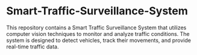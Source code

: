 # Smart-Traffic-Surveillance-System
This repository contains a Smart Traffic Surveillance System that utilizes computer vision techniques to monitor and analyze traffic conditions. The system is designed to detect vehicles, track their movements, and provide real-time traffic data.